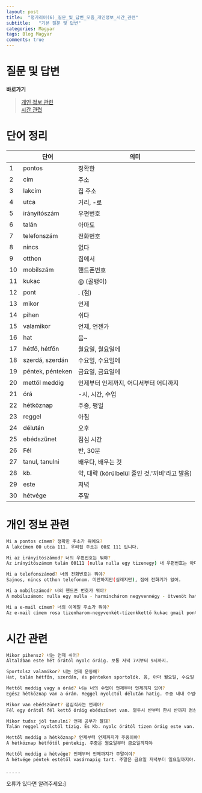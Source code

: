 ```yaml
---
layout: post
title:  "헝가리어(6)_질문_및_답변_모음_개인정보_시간_관련"
subtitle:   "기본 질문 및 답변"
categories: Magyar
tags: Blog Magyar   
comments: true
---
```



# 질문 및 답변        


**바로가기**          
>[개인 정보 관련](#개인_정보_관랸)     
>[시간 관련](#시간_관련)     

# 단어 정리    


|  | **단어** | **의미** |         
| ------ | ------ | ------ |     
|1|pontos|정확한|       
|2|cím|주소|          
|3|lakcím|집 주소|          
|4|utca|거리, -로|        
|5|irányítószám|우편번호|        
|6|talán|아마도|        
|7|telefonszám|전화번호|      
|8|nincs|없다|    
|9|otthon|집에서|    
|10|mobilszám|핸드폰번호|  
|11|kukac|@ (골뱅이)|       
|12|pont|. (점)|     
|13|mikor|언제|          
|14|pihen|쉬다|         
|15|valamikor|언제, 언젠가|       
|16|hat|음~|     
|17|hétfő, hétfőn|월요일, 월요일에|        
|18|szerdá, szerdán|수요일, 수요일에|        
|19|péntek, pénteken|금요일, 금요일에|        
|20|mettől meddig|언제부터 언제까지, 어디서부터 어디까지|        
|21|órá|-시, 시간, 수업|        
|22|hétköznap|주중, 평일|        
|23|reggel|아침|        
|24|délután|오후|        
|25|ebédszünet|점심 시간|        
|26|Fél|반, 30분|        
|27|tanul, tanulni|배우다, 배우는 것|        
|28|kb.|약, 대략 (körülbelül 줄인 것.'까비'라고 발음)|        
|29|este|저녁|        
|30|hétvége|주말|        



# 개인 정보 관련

~~~sh
Mi a pontos címem? 정확한 주소가 뭐에요?    
A lakcímem 00 utca 111. 우리집 주소는 00로 111 입니다.    
~~~

~~~sh
Mi az irányítószámod? 너의 우편번호는 뭐야?    
Az irányítószámom talán 00111 (nulla nulla egy tizenegy) 내 우편번호는 아마도 00111 이야.    
~~~

~~~sh
Mi a telefonszámod? 너의 전화번호는 뭐야?    
Sajnos, nincs otthon telefonom. 미안하지만(실례지만), 집에 전화기가 없어.    
~~~

~~~sh
Mi a mobilszámod? 너의 핸드폰 번호가 뭐야?    
A mobilszámom: nulla egy nulla - harminchárom negyvennégy - ötvenöt hatvanhat. 내 헨드폰 번호는 010 - 3344 - 5566 이야.    
~~~

~~~sh
Mi a e-mail címem? 너의 이메일 주소가 뭐야?    
Az e-mail címem rosa tizenharom-negyvenkét-tízenkkettő kukac gmail pont com. 내 이메일 주소는 rosa134212k@gmail.com 이야.    
~~~


# 시간 관련


~~~sh
Mikor pihensz? 너는 언제 쉬어?          
Általában este hét órától nyolc óráig. 보통 저녁 7시부터 9시까지.     
~~~

~~~sh
Sportolsz valamikor? 너는 언제 운동해?      
Hat, talán hétfőn, szerdán, és pénteken sportolók. 음, 아마 월요일, 수요일 그리고 금요일에 운동해     
~~~


~~~sh
Mettől meddig vagy a órád? 너는 너의 수업이 언제부터 언제까지 있어?     
Egész hétköznap van a órám. Reggel nyolctól délután hatig. 주중 내내 수업이 있어. 아침 아홉시부터 오후 여섯시까지.     
~~~


~~~sh
Mikor van ebédszünet? 점심식사는 언제야?     
Fél egy órától fél kettő óráig ebédszünet van. 열두시 반부터 한시 반까지 점심시간이야.    
~~~


~~~sh
Mikor tudsz jól tanulni? 언제 공부가 잘돼?     
Talán reggel nyolctól tízig. És Kb. nyolc órától tizen óráig este van. 아마도 아침 아홉시부터 열시까지. 그리고 대략 저녁 아홉시부터 열시까지.    
~~~


~~~sh
Mettől meddig a hétköznap? 언제부터 언제까지가 주중이야?    
A hétköznap hétfőtől péntekig. 주중은 월요일부터 금요일까지야        
~~~


~~~sh
Mettől meddig a hétvége? 언제부터 언제까지가 주말이야?     
A hétvége péntek estétől vasárnapig tart. 주말은 금요일 저녁부터 일요일까지야.     
~~~




.
.
.
.
.

오류가 있다면 알려주세요:]







